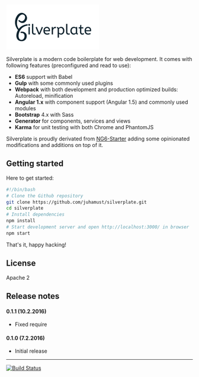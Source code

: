 ![logo](https://raw.githubusercontent.com/juhamust/silverplate/develop/client/app/assets/images/logo-bw.png)

Silverplate is a modern code boilerplate for web development. It comes
with following features (preconfigured and read to use):

- **ES6** support with Babel
- **Gulp** with some commonly used plugins
- **Webpack** with both development and production optimized builds: Autoreload, minification
- **Angular 1.x** with component support (Angular 1.5) and commonly used modules
- **Bootstrap** 4.x with Sass
- **Generator** for components, services and views
- **Karma** for unit testing with both Chrome and PhantomJS

Silverplate is proudly derivated from [NG6-Starter](https://github.com/AngularClass/NG6-starter)
adding some opinionated modifications and additions on top of it.

## Getting started

Here to get started:

```bash
#!/bin/bash
# Clone the Github repository
git clone https://github.com/juhamust/silverplate.git
cd silverplate
# Install dependencies
npm install
# Start development server and open http://localhost:3000/ in browser
npm start
```

That's it, happy hacking!

## License

Apache 2

## Release notes

#### 0.1.1 (10.2.2016)

- Fixed require

#### 0.1.0 (7.2.2016)

- Initial release

-----

[![Build Status](https://travis-ci.org/juhamust/silverplate.svg?branch=master)](https://travis-ci.org/juhamust/silverplate)
